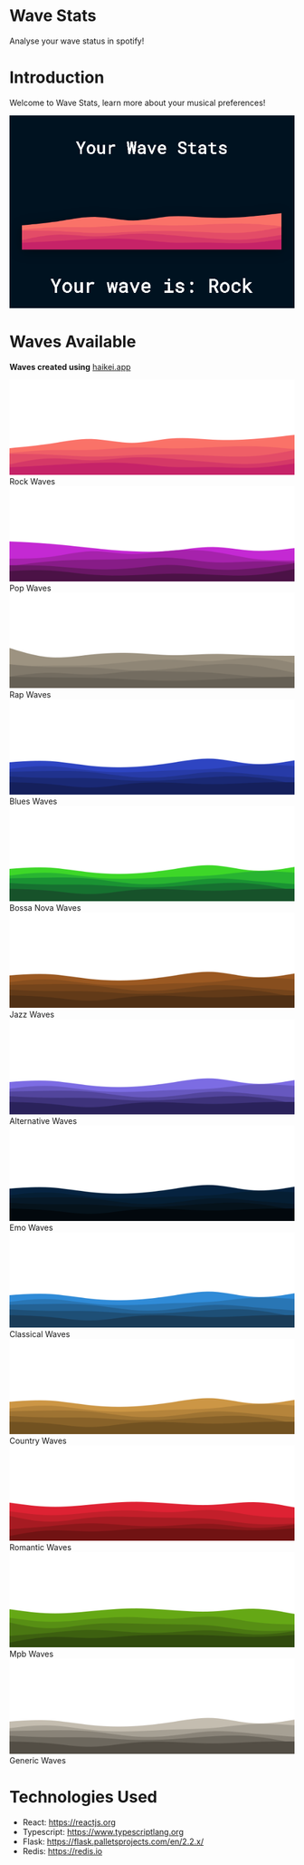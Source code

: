 # Wave Stats
Analyse your wave status in spotify!

# Introduction
Welcome to Wave Stats, learn more about your musical preferences!



<img alt="Wave Stats" src="imgs/wave-stats.png" />



# Waves Available
**Waves created using** <a href="haikei.app">haikei.app</a>

<img alt="Rock Waves" src="client/src/Assets/Svg/rock-waves.svg" />
Rock Waves

<img alt="Pop Waves" src="client/src/Assets/Svg/pop-waves.svg" />
Pop Waves

<img alt="Rap Waves" src="client/src/Assets/Svg/rap-waves.svg" />
Rap Waves

<img alt="Blues Waves" src="client/src/Assets/Svg/blues-waves.svg" />
Blues Waves

<img alt="Bossa Nova Waves" src="client/src/Assets/Svg/bossa-nova-waves.svg" />
Bossa Nova Waves

<img alt="Jazz Waves" src="client/src/Assets/Svg/jazz-waves.svg" />
Jazz Waves

<img alt="Alternative Waves" src="client/src/Assets/Svg/alternative-waves.svg" />
Alternative Waves

<img alt="Emo Waves" src="client/src/Assets/Svg/emo-waves.svg" />
Emo Waves

<img alt="Classical Waves" src="client/src/Assets/Svg/classical-waves.svg" />
Classical Waves

<img alt="Country Waves" src="client/src/Assets/Svg/country-waves.svg" />
Country Waves

<img alt="Romantic Waves" src="client/src/Assets/Svg/romantic-waves.svg" />
Romantic Waves

<img alt="Mpb Waves" src="client/src/Assets/Svg/mpb-waves.svg" />
Mpb Waves

<img alt="Generic Waves" src="client/src/Assets/Svg/generic-waves.svg" />
Generic Waves

# Technologies Used
- React: https://reactjs.org
- Typescript: https://www.typescriptlang.org
- Flask: https://flask.palletsprojects.com/en/2.2.x/
- Redis: https://redis.io
